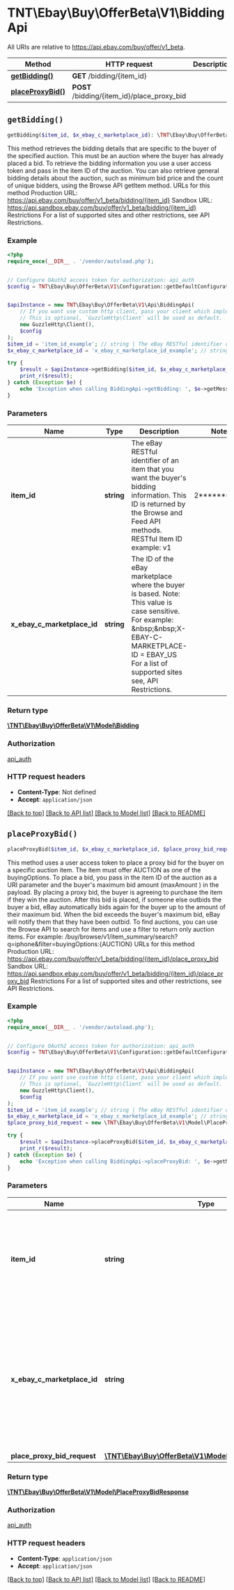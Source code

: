 # TNT\Ebay\Buy\OfferBeta\V1\BiddingApi

All URIs are relative to https://api.ebay.com/buy/offer/v1_beta.

Method | HTTP request | Description
------------- | ------------- | -------------
[**getBidding()**](BiddingApi.md#getBidding) | **GET** /bidding/{item_id} | 
[**placeProxyBid()**](BiddingApi.md#placeProxyBid) | **POST** /bidding/{item_id}/place_proxy_bid | 


## `getBidding()`

```php
getBidding($item_id, $x_ebay_c_marketplace_id): \TNT\Ebay\Buy\OfferBeta\V1\Model\Bidding
```



This method retrieves the bidding details that are specific to the buyer of the specified auction. This must be an auction where the buyer has already placed a bid. To retrieve the bidding information you use a user access token and pass in the item ID of the auction. You can also retrieve general bidding details about the auction, such as minimum bid price and the count of unique bidders, using the Browse API getItem method. URLs for this method Production URL: https://api.ebay.com/buy/offer/v1_beta/bidding/{item_id} Sandbox URL: https://api.sandbox.ebay.com/buy/offer/v1_beta/bidding/{item_id} Restrictions For a list of supported sites and other restrictions, see API Restrictions.

### Example

```php
<?php
require_once(__DIR__ . '/vendor/autoload.php');


// Configure OAuth2 access token for authorization: api_auth
$config = TNT\Ebay\Buy\OfferBeta\V1\Configuration::getDefaultConfiguration()->setAccessToken('YOUR_ACCESS_TOKEN');


$apiInstance = new TNT\Ebay\Buy\OfferBeta\V1\Api\BiddingApi(
    // If you want use custom http client, pass your client which implements `GuzzleHttp\ClientInterface`.
    // This is optional, `GuzzleHttp\Client` will be used as default.
    new GuzzleHttp\Client(),
    $config
);
$item_id = 'item_id_example'; // string | The eBay RESTful identifier of an item that you want the buyer's bidding information. This ID is returned by the Browse and Feed API methods. RESTful Item ID example: v1|2**********2|0 For more information about item ID for RESTful APIs, see the Legacy API compatibility section of the Buy APIs Overview. Restriction: The buyer must have placed a bid for this item.
$x_ebay_c_marketplace_id = 'x_ebay_c_marketplace_id_example'; // string | The ID of the eBay marketplace where the buyer is based. Note: This value is case sensitive. For example: &nbsp;&nbsp;X-EBAY-C-MARKETPLACE-ID = EBAY_US For a list of supported sites see, API Restrictions.

try {
    $result = $apiInstance->getBidding($item_id, $x_ebay_c_marketplace_id);
    print_r($result);
} catch (Exception $e) {
    echo 'Exception when calling BiddingApi->getBidding: ', $e->getMessage(), PHP_EOL;
}
```

### Parameters

Name | Type | Description  | Notes
------------- | ------------- | ------------- | -------------
 **item_id** | **string**| The eBay RESTful identifier of an item that you want the buyer&#39;s bidding information. This ID is returned by the Browse and Feed API methods. RESTful Item ID example: v1|2**********2|0 For more information about item ID for RESTful APIs, see the Legacy API compatibility section of the Buy APIs Overview. Restriction: The buyer must have placed a bid for this item. |
 **x_ebay_c_marketplace_id** | **string**| The ID of the eBay marketplace where the buyer is based. Note: This value is case sensitive. For example: &amp;nbsp;&amp;nbsp;X-EBAY-C-MARKETPLACE-ID &#x3D; EBAY_US For a list of supported sites see, API Restrictions. |

### Return type

[**\TNT\Ebay\Buy\OfferBeta\V1\Model\Bidding**](../Model/Bidding.md)

### Authorization

[api_auth](../../README.md#api_auth)

### HTTP request headers

- **Content-Type**: Not defined
- **Accept**: `application/json`

[[Back to top]](#) [[Back to API list]](../../README.md#endpoints)
[[Back to Model list]](../../README.md#models)
[[Back to README]](../../README.md)

## `placeProxyBid()`

```php
placeProxyBid($item_id, $x_ebay_c_marketplace_id, $place_proxy_bid_request): \TNT\Ebay\Buy\OfferBeta\V1\Model\PlaceProxyBidResponse
```



This method uses a user access token to place a proxy bid for the buyer on a specific auction item. The item must offer AUCTION as one of the buyingOptions. To place a bid, you pass in the item ID of the auction as a URI parameter and the buyer's maximum bid amount (maxAmount ) in the payload. By placing a proxy bid, the buyer is agreeing to purchase the item if they win the auction. After this bid is placed, if someone else outbids the buyer a bid, eBay automatically bids again for the buyer up to the amount of their maximum bid. When the bid exceeds the buyer's maximum bid, eBay will notify them that they have been outbid. To find auctions, you can use the Browse API to search for items and use a filter to return only auction items. For example: /buy/browse/v1/item_summary/search?q=iphone&amp;filter=buyingOptions:{AUCTION} URLs for this method Production URL: https://api.ebay.com/buy/offer/v1_beta/bidding/{item_id}/place_proxy_bid Sandbox URL: https://api.sandbox.ebay.com/buy/offer/v1_beta/bidding/{item_id}/place_proxy_bid Restrictions For a list of supported sites and other restrictions, see API Restrictions.

### Example

```php
<?php
require_once(__DIR__ . '/vendor/autoload.php');


// Configure OAuth2 access token for authorization: api_auth
$config = TNT\Ebay\Buy\OfferBeta\V1\Configuration::getDefaultConfiguration()->setAccessToken('YOUR_ACCESS_TOKEN');


$apiInstance = new TNT\Ebay\Buy\OfferBeta\V1\Api\BiddingApi(
    // If you want use custom http client, pass your client which implements `GuzzleHttp\ClientInterface`.
    // This is optional, `GuzzleHttp\Client` will be used as default.
    new GuzzleHttp\Client(),
    $config
);
$item_id = 'item_id_example'; // string | The eBay RESTful identifier of an item you want to bid on. This ID is returned by the Browse and Feed API methods. RESTful Item ID Example: v1|2**********2|0 For more information about item ID for RESTful APIs, see the Legacy API compatibility section of the Buy APIs Overview.
$x_ebay_c_marketplace_id = 'x_ebay_c_marketplace_id_example'; // string | The ID of the eBay marketplace where the buyer is based. Note: This value is case sensitive. For example: &nbsp;&nbsp;X-EBAY-C-MARKETPLACE-ID = EBAY_US For a list of supported sites see, API Restrictions.
$place_proxy_bid_request = new \TNT\Ebay\Buy\OfferBeta\V1\Model\PlaceProxyBidRequest(); // \TNT\Ebay\Buy\OfferBeta\V1\Model\PlaceProxyBidRequest

try {
    $result = $apiInstance->placeProxyBid($item_id, $x_ebay_c_marketplace_id, $place_proxy_bid_request);
    print_r($result);
} catch (Exception $e) {
    echo 'Exception when calling BiddingApi->placeProxyBid: ', $e->getMessage(), PHP_EOL;
}
```

### Parameters

Name | Type | Description  | Notes
------------- | ------------- | ------------- | -------------
 **item_id** | **string**| The eBay RESTful identifier of an item you want to bid on. This ID is returned by the Browse and Feed API methods. RESTful Item ID Example: v1|2**********2|0 For more information about item ID for RESTful APIs, see the Legacy API compatibility section of the Buy APIs Overview. |
 **x_ebay_c_marketplace_id** | **string**| The ID of the eBay marketplace where the buyer is based. Note: This value is case sensitive. For example: &amp;nbsp;&amp;nbsp;X-EBAY-C-MARKETPLACE-ID &#x3D; EBAY_US For a list of supported sites see, API Restrictions. |
 **place_proxy_bid_request** | [**\TNT\Ebay\Buy\OfferBeta\V1\Model\PlaceProxyBidRequest**](../Model/PlaceProxyBidRequest.md)|  | [optional]

### Return type

[**\TNT\Ebay\Buy\OfferBeta\V1\Model\PlaceProxyBidResponse**](../Model/PlaceProxyBidResponse.md)

### Authorization

[api_auth](../../README.md#api_auth)

### HTTP request headers

- **Content-Type**: `application/json`
- **Accept**: `application/json`

[[Back to top]](#) [[Back to API list]](../../README.md#endpoints)
[[Back to Model list]](../../README.md#models)
[[Back to README]](../../README.md)
